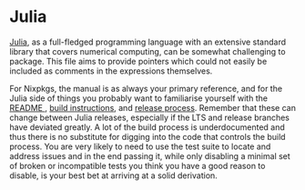 Julia
=====

[Julia][julia], as a full-fledged programming language with an extensive
standard library that covers numerical computing, can be somewhat challenging to
package. This file aims to provide pointers which could not easily be included
as comments in the expressions themselves.

[julia]: https://julialang.org

For Nixpkgs, the manual is as always your primary reference, and for the Julia
side of things you probably want to familiarise yourself with the [README
][readme], [build instructions][build], and [release process][release_process].
Remember that these can change between Julia releases, especially if the LTS and
release branches have deviated greatly. A lot of the build process is
underdocumented and thus there is no substitute for digging into the code that
controls the build process. You are very likely to need to use the test suite to
locate and address issues and in the end passing it, while only disabling a
minimal set of broken or incompatible tests you think you have a good reason to
disable, is your best bet at arriving at a solid derivation.

[readme]: https://github.com/JuliaLang/julia/blob/master/README.md
[build]: https://github.com/JuliaLang/julia/blob/master/doc/build/build.md
[release_process]: https://julialang.org/blog/2019/08/release-process
